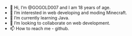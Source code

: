 - 👋 Hi, I’m @GOGOLD007 and I am 18 years of age.
- 👀 I’m interested in web developing and moding Minecraft.
- 🌱 I’m currently learning Java.
- 💞️ I’m looking to collaborate on web development.
- 📫 How to reach me - github.

<!---
GOGOLD007/GOGOLD007 is a ✨ special ✨ repository because its `README.md` (this file) appears on your GitHub profile.
You can click the Preview link to take a look at your changes.
--->
